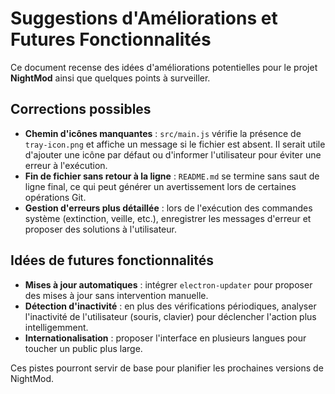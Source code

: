# Suggestions d'Améliorations et Futures Fonctionnalités

Ce document recense des idées d'améliorations potentielles pour le projet **NightMod** ainsi que quelques points à surveiller.

## Corrections possibles

- **Chemin d'icônes manquantes** : `src/main.js` vérifie la présence de `tray-icon.png` et affiche un message si le fichier est absent. Il serait utile d'ajouter une icône par défaut ou d'informer l'utilisateur pour éviter une erreur à l'exécution.
- **Fin de fichier sans retour à la ligne** : `README.md` se termine sans saut de ligne final, ce qui peut générer un avertissement lors de certaines opérations Git.
- **Gestion d'erreurs plus détaillée** : lors de l'exécution des commandes système (extinction, veille, etc.), enregistrer les messages d'erreur et proposer des solutions à l'utilisateur.

## Idées de futures fonctionnalités

- **Mises à jour automatiques** : intégrer `electron-updater` pour proposer des mises à jour sans intervention manuelle.
- **Détection d'inactivité** : en plus des vérifications périodiques, analyser l'inactivité de l'utilisateur (souris, clavier) pour déclencher l'action plus intelligemment.
- **Internationalisation** : proposer l'interface en plusieurs langues pour toucher un public plus large.


Ces pistes pourront servir de base pour planifier les prochaines versions de NightMod.
